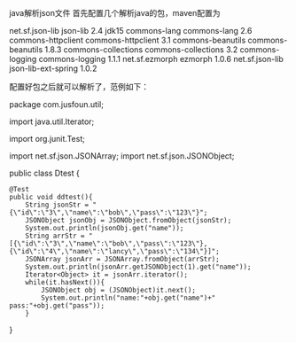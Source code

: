 java解析json文件
首先配置几个解析java的包，maven配置为

<dependency>      
     <groupId>net.sf.json-lib</groupId>     
     <artifactId>json-lib</artifactId>      
     <version>2.4</version>   
     <classifier>jdk15</classifier>   
</dependency> 
<dependency>
    <groupId>commons-lang</groupId>
    <artifactId>commons-lang</artifactId>
    <version>2.6</version>
</dependency>
<dependency>
    <groupId>commons-httpclient</groupId>
    <artifactId>commons-httpclient</artifactId>
    <version>3.1</version>
</dependency>
<dependency>
    <groupId>commons-beanutils</groupId>
    <artifactId>commons-beanutils</artifactId>
    <version>1.8.3</version>
</dependency>
<dependency>
    <groupId>commons-collections</groupId>
    <artifactId>commons-collections</artifactId>
    <version>3.2</version>
</dependency>
<dependency>
    <groupId>commons-logging</groupId>
    <artifactId>commons-logging</artifactId>
    <version>1.1.1</version>
</dependency>
<dependency>
    <groupId>net.sf.ezmorph</groupId>
    <artifactId>ezmorph</artifactId>
    <version>1.0.6</version>
</dependency>
<dependency>    
    <groupId>net.sf.json-lib</groupId>    
    <artifactId>json-lib-ext-spring</artifactId>    
    <version>1.0.2</version>
</dependency>

配置好包之后就可以解析了，范例如下：



package com.jusfoun.util;
 
import java.util.Iterator;
 
import org.junit.Test;
 
import net.sf.json.JSONArray;
import net.sf.json.JSONObject;
 
public class Dtest {
 
	@Test
	public void ddtest(){
		String jsonStr = "{\"id\":\"3\",\"name\":\"bob\",\"pass\":\"123\"}";
		JSONObject jsonObj = JSONObject.fromObject(jsonStr);
		System.out.println(jsonObj.get("name"));
		String arrStr = "[{\"id\":\"3\",\"name\":\"bob\",\"pass\":\"123\"},{\"id\":\"4\",\"name\":\"lancy\",\"pass\":\"134\"}]";
		JSONArray jsonArr = JSONArray.fromObject(arrStr);
		System.out.println(jsonArr.getJSONObject(1).get("name"));
		Iterator<Object> it = jsonArr.iterator();
		while(it.hasNext()){
			JSONObject obj = (JSONObject)it.next();
			System.out.println("name:"+obj.get("name")+" pass:"+obj.get("pass"));
		}

}

